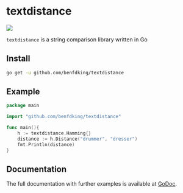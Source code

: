 # textdistance

[![](https://godoc.org/github.com/benfdking/textdistance?status.svg)](http://godoc.org/github.com/benfdking/textdistance)

`textdistance` is a string comparison library written in Go

## Install

```bash
go get -u github.com/benfdking/textdistance
```

## Example

```go
package main 

import "github.com/benfdking/textdistance"

func main(){
	h := textdistance.Hamming{}
	distance := h.Distance("drummer", "dresser")
	fmt.Println(distance)
}
```


## Documentation

The full documentation with further examples is available at [GoDoc](https://godoc.org/github.com/benfdking/textdistance).
